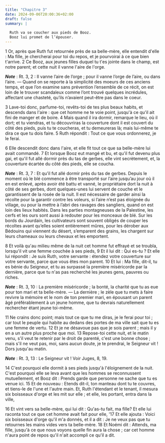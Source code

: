 ```yaml
---
title: "Chapitre 3"
date: 2024-09-06T20:00:36+02:00
draft: false
summary: |
  
  Ruth va se coucher aux pieds de Booz.
  Booz lui promet de l’épouser.
---
```



1 Or, après que Ruth fut retournée près de sa belle-mère, elle entendit d'elle : Ma fille, je chercherai pour toi du repos, et je pourvoirai à ce que bien t'arrive. 2 Ce Booz, aux jeunes filles duquel tu t'es jointe dans le champ, est notre parent; et cette nuit il vanne l'aire de l'orge.

***Note*** :  Rt. 3, 2 : Il vanne l’aire de l’orge ; pour il vanne l’orge de l’aire, ou dans l’aire. ― Quand on se reporte à la simplicité des moeurs de ces anciens temps, et que l’on examine sans prévention l’ensemble de ce récit, on est loin de le trouver scandaleux comme l’ont trouvé quelques incrédules, affectant une chasteté, qu’ils n’avaient peut-être pas dans le coeur.

3 Lave-toi donc, parfume-toi, revêts-toi de tes plus beaux habits, et descends dans l'aire : que cet homme ne te voie point, jusqu'à ce qu'il ait fini de manger et de boire. 4 Mais quand il ira dormir, remarque le lieu, où il dort; et tu viendras, et tu découvriras la couverture dont il est couvert du côté des pieds, puis tu te coucheras, et tu demeureras là; mais lui-même te dira ce que tu dois faire. 5 Ruth répondit : Tout ce que vous ordonnerez, je le ferai.


6 Elle descendit donc dans l'aire, et elle fit tout ce que sa belle-mère lui avait commandé. 7 Et lorsque Booz eut mangé et bu, et qu'il fut devenu plus gai, et qu'il fut allé dormir près du tas de gerbes, elle vint secrètement, et, la couverture écartée du côté des pieds, elle se coucha.

***Note*** :  Rt. 3, 7 : Et qu’il fut allé dormir près du tas de gerbes. Depuis le moment où le blé commence à être transporté sur l’aire jusqu’au jour où il en est enlevé, après avoir été battu et vanné, le propriétaire dort la nuit à côté de ses gerbes, dont quelques-unes lui servent de couche et le garantissent de la rosée de la nuit. Il est nécessaire de garder ainsi la récolte pour la garantir contre les voleurs, si l’aire n’est pas éloignée du village, ou pour la mettre à l’abri des ravages des sangliers, quand on est loin des lieux habités. Dans les parties montagneuses de la Palestine, les cerfs et les ours sont aussi à redouter pour les monceaux de blé. Sur les bords du Jourdain, les cultivateurs sont souvent obligés de couper les récoltes avant qu’elles soient entièrement mûres, pour les dérober aux Bédouins qui viennent du désert, s’emparent des grains, les chargent sur leurs chameaux ou leurs chevaux et les emportent.

8 Et voilà qu'au milieu même de la nuit cet homme fut effrayé et se troubla, lorsqu'il vit une femme couchée à ses pieds, 9 Et il lui dit : Qui es-tu ? Et elle lui répondit : Je suis Ruth, votre servante : étendez votre couverture sur votre servante, parce que vous êtes mon parent. 10 Et lui : Ma fille, dit-il, tu es bénie du Seigneur, et tu as surpassé la première miséricorde par la dernière, parce que tu n'as pas recherché les jeunes gens, pauvres ou riches.

***Note*** :  Rt. 3, 10 : La première miséricorde ; la bonté, la charité que tu as eue pour ton mari et ta belle-mère. ― La dernière ; le zèle que tu mets à faire revivre la mémoire et le nom de ton premier mari, en épousant un parent âgé préférablement à un jeune homme, que tu devrais naturellement rechercher étant jeune toi-même.

11 Ne crains donc point; mais tout ce que tu me diras, je le ferai pour toi ; car tout le peuple qui habite au dedans des portes de ma ville sait que tu es une femme de vertu. 12 Et je ne désavoue pas que je sois parent ; mais il y en a un autre plus proche que moi. 13 Repose-toi cette nuit, et le matin venu, s'il veut te retenir par le droit de parenté, c'est une bonne chose ; mais s'il ne veut pas, moi, sans aucun doute, je te prendrai, le Seigneur vit ! Dors jusqu'au matin.

***Note*** :  Rt. 3, 13 : Le Seigneur vit ! Voir Juges, 8, 19.


14 C'est pourquoi elle dormit à ses pieds jusqu'à l'éloignement de la nuit. C'est pourquoi elle se leva avant que les hommes se reconnussent mutuellement, et Booz dit : Prends garde que personne ne sache que tu es venue ici. 15 Et de nouveau : Etends dit-il, ton manteau dont tu te couvres, et tiens-le de l'une et l'autre main. Et, Ruth l'étendant et le tenant, il mesura six boisseaux d'orge et les mit sur elle ; et elle, les portant, entra dans la ville,


16 Et vint vers sa belle-mère, qui lui dit : Qu'as-tu fait, ma fille? Et elle lui raconta tout ce que cet homme avait fait pour elle, '17 Et elle ajouta : Voici six boisseaux d'orge qu'il m'a donnés, et il a dit : Je ne veux pas que tu retournes les mains vides vers ta belle-mère. 18 Et Noémi dit : Attends, ma fille, jusqu'à ce que nous voyons quelle fin aura la chose ; car cet homme n'aura point de repos qu'il n'ait accompli ce qu'il a dit.

